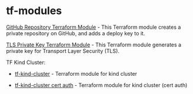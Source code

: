 # tf-modules

[GitHub Repository Terraform Module](github.com/acvetochka/tf-modules/tf-github-repository) - This Terraform module creates a private repository on GitHub, and adds a deploy key to it.

[TLS Private Key Terraform Module](https://github.com/acvetochka/tf-modules/tf-hashicorp-tls-keys) - This Terraform module generates a private key for Transport Layer Security (TLS). 

TF Kind Cluster:
- [tf-kind-cluster](github.com/acvetochka/tf-modules/tf-github-repository) - Terraform module for kind cluster

- [tf-kind-cluster cert auth](github.com/acvetochka/tf-modules/tf-github-repository?ref=cert_auth) - Terraform module for kind cluster (cert auth)

